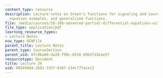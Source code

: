 ```yaml
---
content_type: resource
description: Lecture notes on Green's functions for signaling and source terms, heat
  equation examples, and generalized functions.
file: /media/courses/18-306-advanced-partial-differential-equations-with-applications-fall-2009/805490d42b91333f6367214c777acec2_MIT18_306f09_lec24.pdf
file_type: application/pdf
learning_resource_types:
- Lecture Notes
ocw_type: OCWFile
parent_title: Lecture Notes
parent_type: CourseSection
parent_uid: bfc0bab0-da28-f90c-6556-69b5f33eae57
resourcetype: Document
title: Lecture 24
uid: 805490d4-2b91-333f-6367-214c777acec2
---
```

